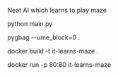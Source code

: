 Neat AI which learns to play maze

python main.py

pygbag --ume_block=0 .

docker build -t it-learns-maze .

docker run -p 80:80 it-learns-maze
